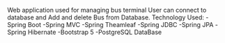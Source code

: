 Web application used for managing bus terminal User can connect to database and Add and delete Bus from Database.
Technology Used:
-Spring Boot
-Spring MVC
-Spring Theamleaf
-Spring JDBC
-Spring JPA
-Spring Hibernate
-Bootstrap 5
-PostgreSQL DataBase
